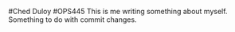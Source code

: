 #Ched Duloy
#OPS445
This is me writing something about myself.
Something to do with commit changes.
